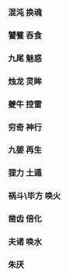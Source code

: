 ### 混沌 换魂

### 饕餮 吞食

### 九尾 魅惑

### 烛龙 灵眸

### 夔牛 控雷

### 穷奇 神行

### 九婴 再生 

### 狸力 土遁

### 祸斗\毕方 唤火

### 凿齿 倍化

### 夫诸 唤水

### 朱厌 



